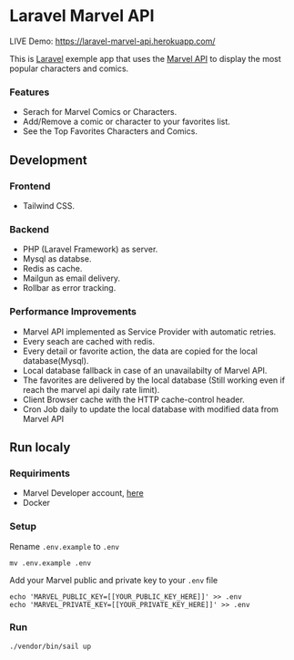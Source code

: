 # Laravel Marvel API

LIVE Demo: https://laravel-marvel-api.herokuapp.com/

This is [Laravel](https://laravel.com/) exemple app that uses the [Marvel API](https://developer.marvel.com/) to display the most popular characters and comics.

### Features
- Serach for Marvel Comics or Characters.
- Add/Remove a comic or character to your favorites list.
- See the Top Favorites Characters and Comics.


## Development

### Frontend
- Tailwind CSS.

### Backend
- PHP (Laravel Framework) as server.
- Mysql as databse.
- Redis as cache.
- Mailgun as email delivery.
- Rollbar as error tracking.


### Performance Improvements
- Marvel API implemented as Service Provider with automatic retries.
- Every seach are cached with redis.
- Every detail or favorite action, the data are copied for the local database(Mysql).
- Local database fallback in case of an unavailabilty of Marvel API.
- The favorites are delivered by the local database (Still working even if reach the marvel api daily rate limit).
- Client Browser cache with the HTTP cache-control header.
- Cron Job daily to update the local database with modified data from Marvel API


## Run localy

### Requiriments
- Marvel Developer account, [here](https://developer.marvel.com/)
- Docker

### Setup
Rename `.env.example` to `.env`
```
mv .env.example .env
```
Add your Marvel public and private key to your `.env` file 
```
echo 'MARVEL_PUBLIC_KEY=[[YOUR_PUBLIC_KEY_HERE]]' >> .env
echo 'MARVEL_PRIVATE_KEY=[[YOUR_PRIVATE_KEY_HERE]]' >> .env
```
### Run
```
./vendor/bin/sail up
```

